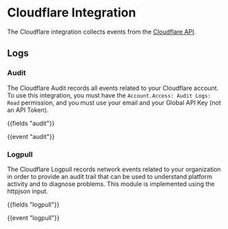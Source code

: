 # Cloudflare Integration

The Cloudflare integration collects events from the [Cloudflare API](https://api.cloudflare.com/).

## Logs

### Audit

The Cloudflare Audit records all events related to your Cloudflare account. 
To use this integration, you must have the `Account.Access: Audit Logs: Read` permission, and you must use your email and your Global API Key (not an API Token).

{{fields "audit"}}

{{event "audit"}}

### Logpull

The Cloudflare Logpull records network events related to your organization in order to provide an audit trail that can be used to understand platform activity and to diagnose problems. This module is implemented using the httpjson input.

{{fields "logpull"}}

{{event "logpull"}}